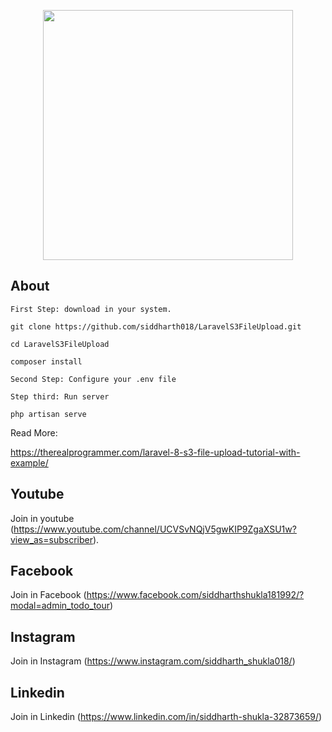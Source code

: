 <p align="center"><img src="https://res.cloudinary.com/dtfbvvkyp/image/upload/v1566331377/laravel-logolockup-cmyk-red.svg" width="400"></p>

</p>

## About
    First Step: download in your system.

    git clone https://github.com/siddharth018/LaravelS3FileUpload.git

    cd LaravelS3FileUpload

    composer install

    Second Step: Configure your .env file

    Step third: Run server

    php artisan serve

Read More: 

https://therealprogrammer.com/laravel-8-s3-file-upload-tutorial-with-example/

## Youtube
Join in youtube
(https://www.youtube.com/channel/UCVSvNQjV5gwKIP9ZgaXSU1w?view_as=subscriber).

## Facebook
Join in Facebook
(https://www.facebook.com/siddharthshukla181992/?modal=admin_todo_tour)

## Instagram
Join in Instagram
(https://www.instagram.com/siddharth_shukla018/)

## Linkedin
Join in Linkedin
(https://www.linkedin.com/in/siddharth-shukla-32873659/)
